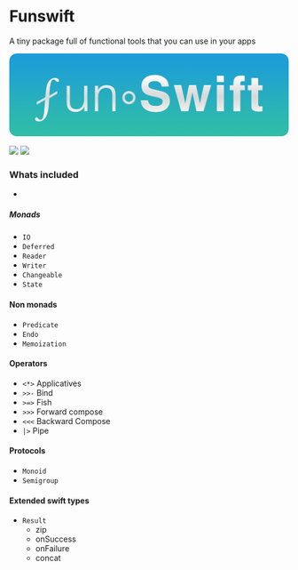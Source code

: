 # Funswift

A tiny package full of functional tools that you can use in your apps

!["Logo"](https://github.com/konrad1977/funswift/blob/main/Images/logo.png)


![](https://img.shields.io/github/license/konrad1977/funswift) ![](https://img.shields.io/github/languages/top/konrad1977/funswift)


### Whats included
-
##### Monads
- `IO`
- `Deferred`
- `Reader`
- `Writer`
- `Changeable`
- `State`

#### Non monads
- `Predicate`
- `Endo`
- `Memoization`

#### Operators
- `<*>`	Applicatives 
- `>>-`	Bind 
- `>=>`	Fish
- `>>>`	Forward compose 
- `<<<`	Backward Compose 
- `|>`	Pipe

#### Protocols
- `Monoid`
- `Semigroup`

#### Extended swift types
- `Result`
	- zip
	- onSuccess	
	- onFailure
	- concat
	
